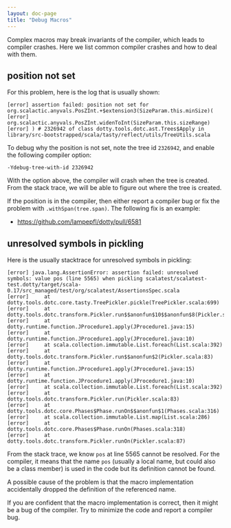 ```yaml
---
layout: doc-page
title: "Debug Macros"
---
```


Complex macros may break invariants of the compiler, which leads to compiler crashes.
Here we list common compiler crashes and how to deal with them.

## position not set

For this problem, here is the log that is usually shown:

```
[error] assertion failed: position not set for org.scalactic.anyvals.PosZInt.+$extension3(SizeParam.this.minSize)(
[error]   org.scalactic.anyvals.PosZInt.widenToInt(SizeParam.this.sizeRange)
[error] ) # 2326942 of class dotty.tools.dotc.ast.Trees$Apply in library/src-bootstrapped/scala/tasty/reflect/utils/TreeUtils.scala
```

To debug why the position is not set, note the tree id `2326942`, and enable
the following compiler option:

```
-Ydebug-tree-with-id 2326942
```

With the option above, the compiler will crash when the tree is created. From
the stack trace, we will be able to figure out where the tree is created.

If the position is in the compiler, then either report a compiler bug or
fix the problem with `.withSpan(tree.span)`. The following fix is an example:

- https://github.com/lampepfl/dotty/pull/6581

## unresolved symbols in pickling

Here is the usually stacktrace for unresolved symbols in pickling:

```
[error] java.lang.AssertionError: assertion failed: unresolved symbols: value pos (line 5565) when pickling scalatest/scalatest-test.dotty/target/scala-0.17/src_managed/test/org/scalatest/AssertionsSpec.scala
[error] 	at dotty.tools.dotc.core.tasty.TreePickler.pickle(TreePickler.scala:699)
[error] 	at dotty.tools.dotc.transform.Pickler.run$$anonfun$10$$anonfun$8(Pickler.scala:60)
[error] 	at dotty.runtime.function.JProcedure1.apply(JProcedure1.java:15)
[error] 	at dotty.runtime.function.JProcedure1.apply(JProcedure1.java:10)
[error] 	at scala.collection.immutable.List.foreach(List.scala:392)
[error] 	at dotty.tools.dotc.transform.Pickler.run$$anonfun$2(Pickler.scala:83)
[error] 	at dotty.runtime.function.JProcedure1.apply(JProcedure1.java:15)
[error] 	at dotty.runtime.function.JProcedure1.apply(JProcedure1.java:10)
[error] 	at scala.collection.immutable.List.foreach(List.scala:392)
[error] 	at dotty.tools.dotc.transform.Pickler.run(Pickler.scala:83)
[error] 	at dotty.tools.dotc.core.Phases$Phase.runOn$$anonfun$1(Phases.scala:316)
[error] 	at scala.collection.immutable.List.map(List.scala:286)
[error] 	at dotty.tools.dotc.core.Phases$Phase.runOn(Phases.scala:318)
[error] 	at dotty.tools.dotc.transform.Pickler.runOn(Pickler.scala:87)
```

From the stack trace, we know `pos` at line 5565 cannot be resolved. For the
compiler, it means that the name `pos` (usually a local name, but could also be
a class member) is used in the code but its definition cannot be found.

A possible cause of the problem is that the macro implementation accidentally
dropped the definition of the referenced name.

If you are confident that the macro implementation is correct, then it might be
a bug of the compiler. Try to minimize the code and report a compiler bug.
